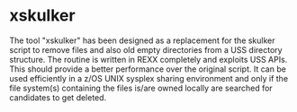 # xskulker
The tool "xskulker" has been designed as a replacement for the skulker script to remove files and also old empty directories from a USS directory structure. The routine is written in REXX completely and exploits USS APIs. This should provide a better performance over the original script. It can be used efficiently in a z/OS UNIX sysplex sharing environment and only if the file system(s) containing the files is/are owned locally are searched for candidates to get deleted.
